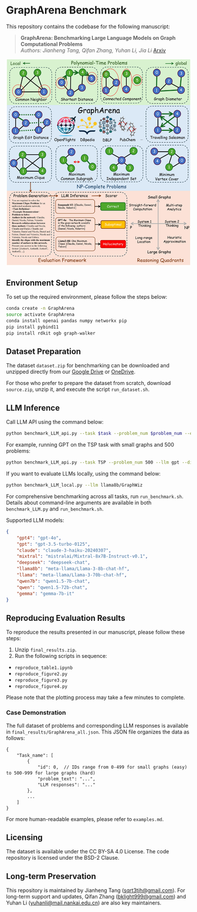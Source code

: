 # GraphArena Benchmark

This repository contains the codebase for the following manuscript:

> **GraphArena: Benchmarking Large Language Models on Graph Computational Problems**  
> *Authors: Jianheng Tang, Qifan Zhang, Yuhan Li, Jia Li*
> [Arxiv](https://arxiv.org/abs/2407.00379v1)

![intro](utils/GraphArena.jpg)

## Environment Setup

To set up the required environment, please follow the steps below:

```bash
conda create -n GraphArena
source activate GraphArena
conda install openai pandas numpy networkx pip
pip install pybind11
pip install rdkit ogb graph-walker
```

## Dataset Preparation

The dataset `dataset.zip` for benchmarking can be downloaded and unzipped directly from our [Google Drive](https://drive.google.com/drive/folders/1mvJSUTrfOX13wgpkyb3w8s_SJqipnb1c?usp=sharing) or [OneDrive](https://hkustconnect-my.sharepoint.com/:f:/g/personal/jtangbf_connect_ust_hk/EtMw1C3z82ZCgyhinWnZR7UBWhdvK5LYBPWOQhWx9lAvjg?e=VzvrSH).

For those who prefer to prepare the dataset from scratch, download `source.zip`, unzip it, and execute the script `run_dataset.sh`.

## LLM Inference

Call LLM API using the command below:

```bash
python benchmark_LLM_api.py --task $task --problem_num $problem_num --example_num $example_num --results $results --llm $llm --difficulty $difficulty --resume $resume --sleep $sleep
```

For example, running GPT on the TSP task with small graphs and 500 problems:

```bash
python benchmark_LLM_api.py --task TSP --problem_num 500 --llm gpt --difficulty easy
```

If you want to evaluate LLMs locally, using the command below:

```bash
python benchmark_LLM_local.py --llm llama8b/GraphWiz
```

For comprehensive benchmarking across all tasks, run `run_benchmark.sh`. Details about command-line arguments are available in both `benchmark_LLM.py` and `run_benchmark.sh`.

Supported LLM models:

```json
{
    "gpt4": "gpt-4o",
    "gpt": "gpt-3.5-turbo-0125",
    "claude": "claude-3-haiku-20240307",
    "mixtral": "mistralai/Mixtral-8x7B-Instruct-v0.1",
    "deepseek": "deepseek-chat",
    "llama8b": "meta-llama/Llama-3-8b-chat-hf",
    "llama": "meta-llama/Llama-3-70b-chat-hf",
    "qwen7b": "qwen1.5-7b-chat",
    "qwen": "qwen1.5-72b-chat",
    "gemma": "gemma-7b-it"
}
```

## Reproducing Evaluation Results

To reproduce the results presented in our manuscript, please follow these steps:

1. Unzip `final_results.zip`.
2. Run the following scripts in sequence:
- `reproduce_table1.ipynb`
- `reproduce_figure2.py`
- `reproduce_figure3.py`
- `reproduce_figure4.py`

Please note that the plotting process may take a few minutes to complete.

### Case Demonstration

The full dataset of problems and corresponding LLM responses is available in `final_results/GraphArena_all.json`. This JSON file organizes the data as follows:

```
{
    "Task_name": [
        {
            "id": 0,  // IDs range from 0-499 for small graphs (easy) to 500-999 for large graphs (hard)
            "problem_text": "...",
            "LLM responses": "..."
        },
        ...
    ]
}
```

For more human-readable examples, please refer to `examples.md`.

## Licensing

The dataset is available under the CC BY-SA 4.0 License. The code repository is licensed under the BSD-2 Clause.

## Long-term Preservation

This repository is maintained by Jianheng Tang (sqrt3tjh@gmail.com). For long-term support and updates, Qifan Zhang (bklight999@gmail.com) and Yuhan Li (yuhanli@mail.nankai.edu.cn) are also key maintainers.
